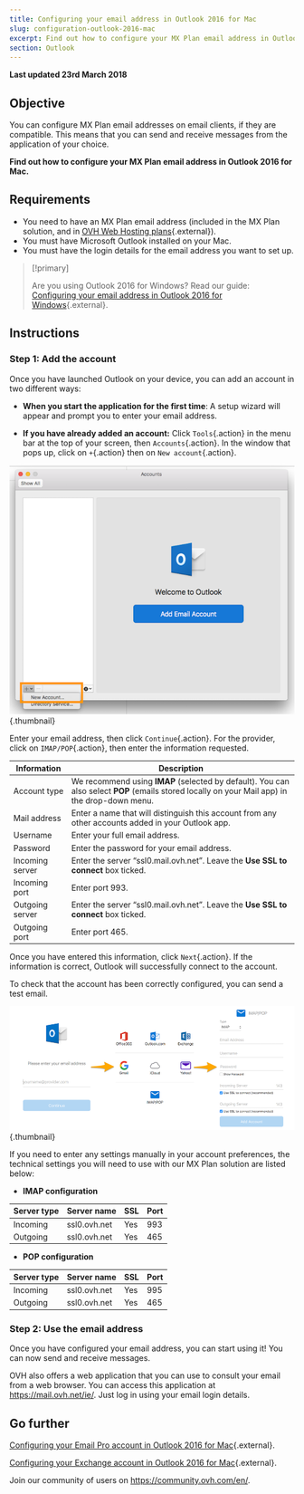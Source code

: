 ```yaml
---
title: Configuring your email address in Outlook 2016 for Mac
slug: configuration-outlook-2016-mac
excerpt: Find out how to configure your MX Plan email address in Outlook 2016 for Mac
section: Outlook
---
```


**Last updated 23rd March 2018**

## Objective

You can configure MX Plan email addresses on email clients, if they are compatible. This means that you can send and receive messages from the application of your choice.

**Find out how to configure your MX Plan email address in Outlook 2016 for Mac.**

## Requirements

- You need to have an MX Plan email address (included in the MX Plan solution, and in [OVH Web Hosting plans](https://www.ovh.ie/web-hosting/){.external}).
- You must have Microsoft Outlook installed on your Mac.
- You must have the login details for the email address you want to set up.

> [!primary]
>
> Are you using Outlook 2016 for Windows? Read our guide: [Configuring your email address in Outlook 2016 for Windows](https://docs.ovh.com/ie/en/emails/configuration-outlook-2016/){.external}.
>

## Instructions

### Step 1: Add the account

Once you have launched Outlook on your device, you can add an account in two different ways:

- **When you start the application for the first time**: A setup wizard will appear and prompt you to enter your email address.

- **If you have already added an account:** Click `Tools`{.action} in the menu bar at the top of your screen, then `Accounts`{.action}. In the window that pops up, click on `+`{.action} then on `New account`{.action}.

![mxplan](images/configuration-outlook-2016-mac-step1.png){.thumbnail}

Enter your email address, then click `Continue`{.action}. For the provider, click on `IMAP/POP`{.action}, then enter the information requested.

|Information|Description|
|---|---|
|Account type|We recommend using **IMAP** (selected by default). You can also select **POP** (emails stored locally on your Mail app) in the drop-down menu.|
|Mail address|Enter a name that will distinguish this account from any other accounts added in your Outlook app.|
|Username|Enter your full email address.|
|Password|Enter the password for your email address.|
|Incoming server|Enter the server “ssl0.mail.ovh.net”. Leave the **Use SSL to connect** box ticked.|
|Incoming port|Enter port 993.|
|Outgoing server|Enter the server “ssl0.mail.ovh.net”. Leave the **Use SSL to connect** box ticked.|
|Outgoing port|Enter port 465.|

Once you have entered this information, click `Next`{.action}. If the information is correct, Outlook will successfully connect to the account.

To check that the account has been correctly configured, you can send a test email.

![mxplan](images/configuration-outlook-2016-mac-step2.png){.thumbnail}

If you need to enter any settings manually in your account preferences, the technical settings you will need to use with our MX Plan solution are listed below:

- **IMAP configuration**

|Server type|Server name|SSL|Port|
|---|---|---|---|
|Incoming|ssl0.ovh.net|Yes|993|
|Outgoing|ssl0.ovh.net|Yes|465|

- **POP configuration**

|Server type|Server name|SSL|Port|
|---|---|---|---|
|Incoming|ssl0.ovh.net|Yes|995|
|Outgoing|ssl0.ovh.net|Yes|465|

### Step 2: Use the email address

Once you have configured your email address, you can start using it! You can now send and receive messages.

OVH also offers a web application that you can use to consult your email from a web browser. You can access this application at <https://mail.ovh.net/ie/>. Just log in using your email login details.

## Go further

[Configuring your Email Pro account in Outlook 2016 for Mac](https://docs.ovh.com/gb/en/emails-pro/configuration-outlook-2016-mac/){.external}.

[Configuring your Exchange account in Outlook 2016 for Mac](https://docs.ovh.com/gb/en/microsoft-collaborative-solutions/configuration-outlook-2016-mac/){.external}.

Join our community of users on <https://community.ovh.com/en/>.
